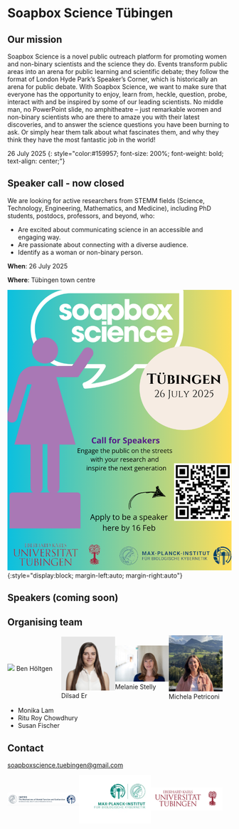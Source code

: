 # Soapbox Science Tübingen

## Our mission

Soapbox Science is a novel public outreach platform for promoting women and
non-binary scientists and the science they do. Events transform public areas
into an arena for public learning and scientific debate; they follow the format
of London Hyde Park’s Speaker’s Corner, which is historically an arena for
public debate. With Soapbox Science, we want to make sure that everyone has the
opportunity to enjoy, learn from, heckle, question, probe, interact with and be
inspired by some of our leading scientists. No middle man, no PowerPoint slide,
no amphitheatre – just remarkable women and non-binary scientists who are there
to amaze you with their latest discoveries, and to answer the science questions
you have been burning to ask. Or simply hear them talk about what
fascinates them, and why they think they have the most fantastic job in the
world!

26 July 2025
{: style="color:#159957; font-size: 200%; font-weight: bold; text-align: center;"}

## Speaker call - now closed

We are looking for active researchers from STEMM fields (Science, Technology,
Engineering, Mathematics, and Medicine), including PhD students, postdocs,
professors, and beyond, who:

- Are excited about communicating science in an accessible and engaging way.
- Are passionate about connecting with a diverse audience.
- Identify as a woman or non-binary person.

**When**: 26 July 2025

**Where**: Tübingen town centre


![Soapbox science logo](./assets/soapbox_science_info.png){:style="display:block; margin-left:auto; margin-right:auto"}

## Speakers (coming soon)

## Organising team

<div style="display: inline-flex; width=100%; align-items: center;">

 <div style="object-fit: contain; width: 24%">
  <img src="./assets/Ben_Höltgen.jpg" />
  Ben Höltgen
 </div>

 <div style="object-fit: contain; width: 24%">
  <img src="./assets/Er_Dilsad.jpg" />
  Dilsad Er
 </div>

 <div style="object-fit: contain; width: 24%">
  <img src="./assets/Melanie_Stelly.jpg" />
  Melanie Stelly
 </div>

 <div style="object-fit: contain; width: 24%">
  <img src="./assets/Michela_Petriconi.JPG" />
  Michela Petriconi
 </div>


</div>

- Monika Lam
- Ritu Roy Chowdhury
- Susan Fischer

## Contact

[soapboxscience.tuebingen@gmail.com](mailto:soapboxscience.tuebingen@gmail.com)

<div style="display: inline-flex; width=100%; align-items: center;">

 <img src="./assets/logo_imprs.png" width="32%" style="object-fit: contain;" />
 <img src="./assets/logo_mpg-kyb.webp" width="32%" style="object-fit: contain;" />
 <img src="./assets/logo_uni-tue.png" width="32%" style="object-fit: contain;" />

</div>
